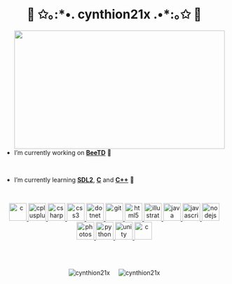 <h1 align="center">🌷 ✩｡:*•. cynthion21x .•*:｡✩ 🌷</h1>
<!-- <h3 align="center">🤪 very goofy and silly developer 🤪</h3> -->

<img align ="right" src="https://cynthion21x.github.io/website/gallery/cynthBanner.png" height=270 width=480>

<br>

- I’m currently working on [**BeeTD**](https://github.com/cynthion21x/BeeTD) 🐝

<br>

- I’m currently learning [**SDL2**](https://www.libsdl.org/download-2.0.php), [**C**](https://www.cprogramming.com/) and [**C++**](https://www.w3schools.com/cpp/) 📝

<br>

<p align="center"> <a href="https://www.cprogramming.com/" target="_blank" rel="noreferrer"> <img src="https://img.icons8.com/dusk/344/c-programming.png" alt="c" width="40" height="40"/> </a> <a href="https://www.w3schools.com/cpp/" target="_blank" rel="noreferrer"> <img src="https://img.icons8.com/dusk/344/c-plus-plus.png" alt="cplusplus" width="40" height="40"/> </a> <a href="https://www.w3schools.com/cs/" target="_blank" rel="noreferrer"> <img src="https://img.icons8.com/dusk/344/cs.png" alt="csharp" width="40" height="40"/> </a> <a href="https://www.w3schools.com/css/" target="_blank" rel="noreferrer"> <img src="https://img.icons8.com/dusk/344/css3.png" alt="css3" width="40" height="40"/> </a> <a href="https://dotnet.microsoft.com/" target="_blank" rel="noreferrer"> <img src="https://img.icons8.com/dusk/344/windows-logo.png" alt="dotnet" width="40" height="40"/> </a> <a href="https://git-scm.com/" target="_blank" rel="noreferrer"> <img src="https://img.icons8.com/external-those-icons-lineal-color-those-icons/344/external-Git-social-media-those-icons-lineal-color-those-icons.png" alt="git" width="40" height="40"/> </a> <a href="https://www.w3.org/html/" target="_blank" rel="noreferrer"> <img src="https://img.icons8.com/dusk/344/html-5.png" alt="html5" width="40" height="40"/> </a> <a href="https://www.adobe.com/in/products/illustrator.html" target="_blank" rel="noreferrer"> <img src="https://img.icons8.com/dusk/344/adobe-illustrator.png" alt="illustrator" width="40" height="40"/> </a> <a href="https://www.java.com" target="_blank" rel="noreferrer"> <img src="https://img.icons8.com/dusk/344/java-coffee-cup-logo.png" alt="java" width="40" height="40"/> </a> <a href="https://developer.mozilla.org/en-US/docs/Web/JavaScript" target="_blank" rel="noreferrer"> <img src="https://img.icons8.com/dusk/344/javascript.png" alt="javascript" width="40" height="40"/> </a> <a href="https://nodejs.org" target="_blank" rel="noreferrer"> <img src="https://img.icons8.com/fluency/344/node-js.png" alt="nodejs" width="40" height="40"/> </a> <a href="https://www.photoshop.com/en" target="_blank" rel="noreferrer"> <img src="https://img.icons8.com/dusk/344/adobe-photoshop.png" alt="photoshop" width="40" height="40"/> </a> <a href="https://www.python.org" target="_blank" rel="noreferrer"> <img src="https://img.icons8.com/dusk/344/python.png" alt="python" width="40" height="40"/> </a> <a href="https://unity.com/" target="_blank" rel="noreferrer"> <img src="https://img.icons8.com/dusk/344/unity.png" alt="unity" width="40" height="40"/> </a> <a href="https://krita.org/en/" target="_blank" rel="noreferrer"> <img src="https://img.icons8.com/dusk/344/krita.png" alt="c" width="40" height="40"/> </a> </p>

<br>
<br>

<p align="center"><img align="center" src="https://github-readme-stats.vercel.app/api/top-langs?username=cynthion21x&show_icons=true&theme=cobalt&locale=en" alt="cynthion21x" />&nbsp; &nbsp; &nbsp;<img align="center" src="https://github-readme-stats.vercel.app/api?username=cynthion21x&show_icons=true&theme=cobalt&locale=en" alt="cynthion21x" /></p>
